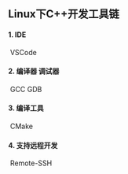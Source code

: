 ## Linux下C++开发工具链

#### 1. IDE

​	VSCode

#### 2. 编译器  调试器

​	GCC GDB

#### 3. 编译工具

​	CMake

#### 4. 支持远程开发

​	Remote-SSH

